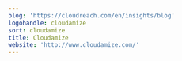 ```yaml
---
blog: 'https://cloudreach.com/en/insights/blog'
logohandle: cloudamize
sort: cloudamize
title: Cloudamize
website: 'http://www.cloudamize.com/'
---
```

